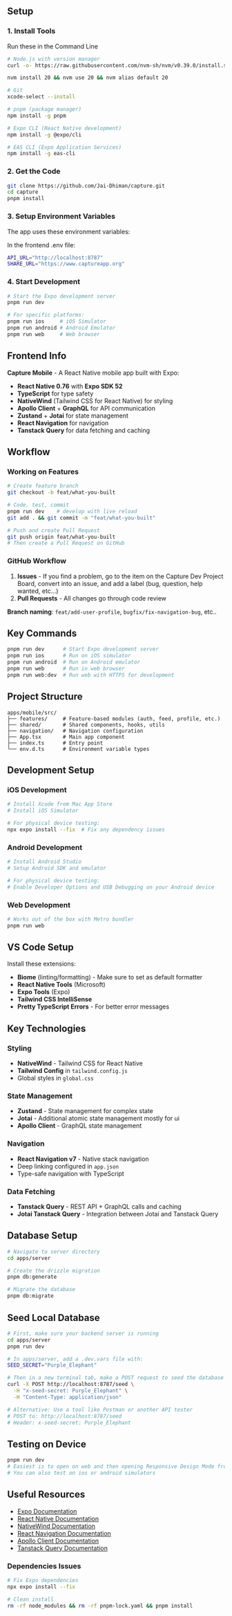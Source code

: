 ## Setup
### 1. Install Tools
Run these in the Command Line
```bash
# Node.js with version manager
curl -o- https://raw.githubusercontent.com/nvm-sh/nvm/v0.39.0/install.sh | bash

nvm install 20 && nvm use 20 && nvm alias default 20

# Git 
xcode-select --install

# pnpm (package manager)
npm install -g pnpm

# Expo CLI (React Native development)
npm install -g @expo/cli

# EAS CLI (Expo Application Services)
npm install -g eas-cli
```

### 2. Get the Code
```bash
git clone https://github.com/Jai-Dhiman/capture.git
cd capture
pnpm install
```

### 3. Setup Environment Variables
The app uses these environment variables:

In the frontend .env file:
```bash
API_URL="http://localhost:8787"
SHARE_URL="https://www.captureapp.org"
```

### 4. Start Development
```bash
# Start the Expo development server
pnpm run dev

# For specific platforms:
pnpm run ios     # iOS Simulator
pnpm run android # Android Emulator
pnpm run web     # Web browser
```

## Frontend Info
**Capture Mobile** - A React Native mobile app built with Expo:
- **React Native 0.76** with **Expo SDK 52**
- **TypeScript** for type safety
- **NativeWind** (Tailwind CSS for React Native) for styling
- **Apollo Client** + **GraphQL** for API communication
- **Zustand** + **Jotai** for state management
- **React Navigation** for navigation
- **Tanstack Query** for data fetching and caching

## Workflow

### Working on Features
```bash
# Create feature branch  
git checkout -b feat/what-you-built

# Code, test, commit
pnpm run dev    # develop with live reload
git add . && git commit -m "feat/what-you-built"

# Push and create Pull Request
git push origin feat/what-you-built
# Then create a Pull Request on GitHub
```

### GitHub Workflow
1. **Issues** - If you find a problem, go to the item on the Capture Dev Project Board, convert into an issue, and add a label (bug, question, help wanted, etc...)
2. **Pull Requests** - All changes go through code review

**Branch naming**: `feat/add-user-profile`, `bugfix/fix-navigation-bug`, etc..

## Key Commands
```bash
pnpm run dev      # Start Expo development server
pnpm run ios      # Run on iOS simulator
pnpm run android  # Run on Android emulator
pnpm run web      # Run in web browser
pnpm run web:dev  # Run web with HTTPS for development
```

## Project Structure
```
apps/mobile/src/
├── features/     # Feature-based modules (auth, feed, profile, etc.)
├── shared/       # Shared components, hooks, utils
├── navigation/   # Navigation configuration
├── App.tsx       # Main app component
├── index.ts      # Entry point
└── env.d.ts      # Environment variable types
```

## Development Setup

### iOS Development
```bash
# Install Xcode from Mac App Store
# Install iOS Simulator

# For physical device testing:
npx expo install --fix  # Fix any dependency issues
```

### Android Development
```bash
# Install Android Studio
# Setup Android SDK and emulator

# For physical device testing:
# Enable Developer Options and USB Debugging on your Android device
```

### Web Development
```bash
# Works out of the box with Metro bundler
pnpm run web
```

## VS Code Setup
Install these extensions:
- **Biome** (linting/formatting) - Make sure to set as default formatter
- **React Native Tools** (Microsoft)
- **Expo Tools** (Expo)
- **Tailwind CSS IntelliSense**
- **Pretty TypeScript Errors** - For better error messages

## Key Technologies

### Styling
- **NativeWind** - Tailwind CSS for React Native
- **Tailwind Config** in `tailwind.config.js`
- Global styles in `global.css`

### State Management
- **Zustand** - State management for complex state
- **Jotai** - Additional atomic state management mostly for ui
- **Apollo Client** - GraphQL state management

### Navigation
- **React Navigation v7** - Native stack navigation
- Deep linking configured in `app.json`
- Type-safe navigation with TypeScript

### Data Fetching
- **Tanstack Query** - REST API + GraphQL calls and caching
- **Jotai Tanstack Query** - Integration between Jotai and Tanstack Query

## Database Setup
```bash
# Navigate to server directory
cd apps/server

# Create the drizzle migration
pnpm db:generate 

# Migrate the database
pnpm db:migrate
```

## Seed Local Database
```bash
# First, make sure your backend server is running
cd apps/server
pnpm run dev

# In apps/server, add a .dev.vars file with:
SEED_SECRET="Purple_Elephant"

# Then in a new terminal tab, make a POST request to seed the database
curl -X POST http://localhost:8787/seed \
  -H "x-seed-secret: Purple_Elephant" \
  -H "Content-Type: application/json"

# Alternative: Use a tool like Postman or another API tester
# POST to: http://localhost:8787/seed
# Header: x-seed-secret: Purple_Elephant
```

## Testing on Device

```bash
pnpm run dev
# Easiest is to open on web and then opening Responsive Design Mode from Web Console
# You can also test on ios or android simulators
```


## Useful Resources
- [Expo Documentation](https://docs.expo.dev/)
- [React Native Documentation](https://reactnative.dev/)
- [NativeWind Documentation](https://www.nativewind.dev/)
- [React Navigation Documentation](https://reactnavigation.org/)
- [Apollo Client Documentation](https://www.apollographql.com/docs/react/)
- [Tanstack Query Documentation](https://tanstack.com/query/latest/docs/framework/react/overview)

### Dependencies Issues
```bash
# Fix Expo dependencies
npx expo install --fix

# Clean install
rm -rf node_modules && rm -rf pnpm-lock.yaml && pnpm install
```

